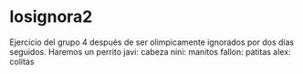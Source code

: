 # losignora2
Ejercicio del grupo 4 después de ser olimpicamente ignorados por dos días seguidos. Haremos un perrito
javi: cabeza
nini: manitos
fallon: patitas 
alex: colitas
